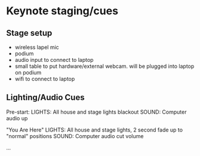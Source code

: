 # Keynote staging/cues

## Stage setup

- wireless lapel mic
- podium
- audio input to connect to laptop
- small table to put hardware/external webcam. will be plugged into laptop on podium
- wifi to connect to laptop

## Lighting/Audio Cues

Pre-start:
    LIGHTS: All house and stage lights blackout
	SOUND: Computer audio up

"You Are Here"
	LIGHTS: All house and stage lights, 2 second fade up to "normal" positions
	SOUND: Computer audio cut volume

...
